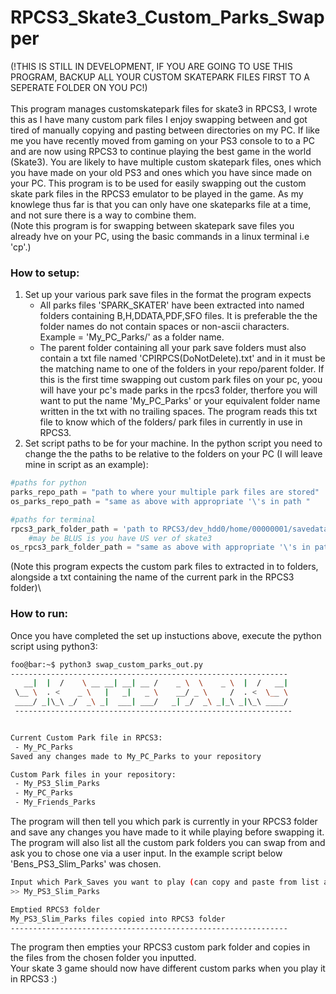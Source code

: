 #  RPCS3_Skate3_Custom_Parks_Swapper
(!THIS IS STILL IN DEVELOPMENT, IF YOU ARE GOING TO USE THIS PROGRAM, BACKUP ALL YOUR CUSTOM SKATEPARK FILES FIRST TO A SEPERATE FOLDER ON YOU PC!)\
\
This program manages customskatepark files for skate3 in RPCS3, I wrote this as I have many custom park files I enjoy swapping between and got tired of manually copying and pasting between directories on my PC.
If like me you have recently moved from gaming on your PS3 console to to a PC and are now using RPCS3 to continue playing the best game in the world (Skate3). You are likely to have multiple custom skatepark files, ones which you have made on your old PS3 and ones which you have since made on your PC. This program is to be used for easily swapping out the custom skate park files in the RPCS3 emulator to be played in the game. As my knowlege thus far is that you can only have one skateparks file at a time, and not sure there is a way to combine them.\
(Note this program is for swapping between skatepark save files you already hve on your PC, using the basic commands in a linux terminal i.e 'cp'.)

### How to setup:

1) Set up your various park save files in the format the program expects
    - All parks files 'SPARK_SKATER' have been extracted into named folders containing B,H,DDATA,PDF,SFO files. It is preferable the the folder names do not contain spaces or non-ascii characters. Example = 'My_PC_Parks/' as a folder name.
    - The parent folder containing all your park save folders must also contain a txt file named 'CPIRPCS(DoNotDelete).txt' and in it must be the matching name to one of the folders in your repo/parent folder. If this is the first time swapping out custom park files on your pc, yoou will have your pc's made parks in the rpcs3 folder, therfore you will want to put the name 'My_PC_Parks' or your equivalent folder name written in the txt with no trailing spaces. The program reads this txt file to know which of the folders/ park files in currently in use in RPCS3.
2) Set script paths to be for your machine. In the python script you need to change the the paths to be relative to the folders on your PC (I will leave mine in script as an example):

```python
#paths for python
parks_repo_path = "path to where your multiple park files are stored"
os_parks_repo_path = "same as above with appropriate '\'s in path "

#paths for terminal
rpcs3_park_folder_path = 'path to RPCS3/dev_hdd0/home/00000001/savedata/BLES00760-SPARK_SKATER/'
    #may be BLUS is you have US ver of skate3
os_rpcs3_park_folder_path = "same as above with appropriate '\'s in path "
```
(Note this program expects the custom park files to extracted in to folders, alongside a txt containing the name of the current park in the RPCS3 folder)\

### How to run:
Once you have completed the set up instuctions above, execute the python script using python3:
```bash
foo@bar:~$ python3 swap_custom_parks_out.py
--------------------------------------------------------------
   __|  |  /    \ __ __| __| __ /    _ \  \    _ \  |  /   __|
 \__ \  . <    _ \   |   _|   _ \    __/ _ \     /  . <  \__ \
 ____/ _|\_\ _/  _\ _|  ___| ___/   _| _/  _\ _|_\ _|\_\ ____/
 --------------------------------------------------------------


Current Custom Park file in RPCS3:
 - My_PC_Parks
Saved any changes made to My_PC_Parks to your repository

Custom Park files in your repository:
 - My_PS3_Slim_Parks
 - My_PC_Parks
 - My_Friends_Parks
```
The program will then tell you which park is currently in your RPCS3 folder and save any changes you have made to it while playing before swapping it. The program will also list all the custom park folders you can swap from and ask you to chose one via a user input. In the example script below 'Bens_PS3_Slim_Parks' was chosen.
```bash
Input which Park_Saves you want to play (can copy and paste from list above):
>> My_PS3_Slim_Parks

Emptied RPCS3 folder
My_PS3_Slim_Parks files copied into RPCS3 folder
--------------------------------------------------------------
```
The program then empties your RPCS3 custom park folder and copies in the files from the chosen folder you inputted.\
Your skate 3 game should now have different custom parks when you play it in RPCS3 :)